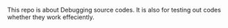 This repo is about Debugging source codes.
It is also for testing out codes whether they work effeciently.
